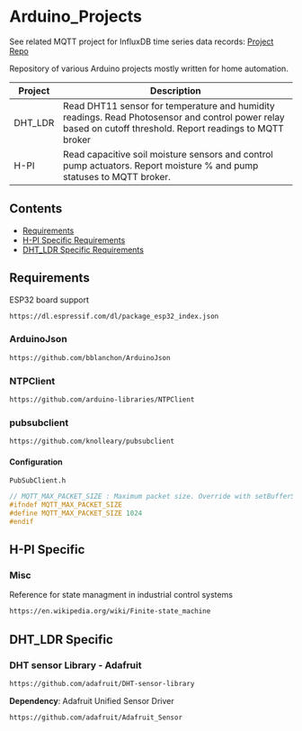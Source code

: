 # Arduino_Projects

See related MQTT project for InfluxDB time series data records: [Project Repo](hhttps://github.com/DiarmuidKelly/MQTT)

Repository of various Arduino projects mostly written for home automation.

| Project | Description |
| ----------- | ----------- |
| DHT_LDR | Read DHT11 sensor for temperature and humidity readings. Read Photosensor and control power relay based on cutoff threshold. Report readings to MQTT broker |
| H-PI | Read capacitive soil moisture sensors and control pump actuators. Report moisture % and pump statuses to MQTT broker. |

## Contents

* [Requirements](#Requirements)
* [H-PI Specific Requirements](#H-PI-Specific)
* [DHT_LDR Specific Requirements](#DHT_LDR-Specific)

## Requirements

ESP32 board support

```bash
https://dl.espressif.com/dl/package_esp32_index.json
```

### ArduinoJson

```bash
https://github.com/bblanchon/ArduinoJson
```

### NTPClient

```bash
https://github.com/arduino-libraries/NTPClient
```

### pubsubclient

```bash
https://github.com/knolleary/pubsubclient
```

#### Configuration

```PubSubClient.h```

```cpp
// MQTT_MAX_PACKET_SIZE : Maximum packet size. Override with setBufferSize().
#ifndef MQTT_MAX_PACKET_SIZE
#define MQTT_MAX_PACKET_SIZE 1024
#endif
```

## H-PI Specific

### Misc

Reference for state managment in industrial control systems

```bash
https://en.wikipedia.org/wiki/Finite-state_machine
```

## DHT_LDR Specific

### DHT sensor Library - Adafruit

```bash
https://github.com/adafruit/DHT-sensor-library
```

**Dependency**: Adafruit Unified Sensor Driver

```bash
https://github.com/adafruit/Adafruit_Sensor
```
